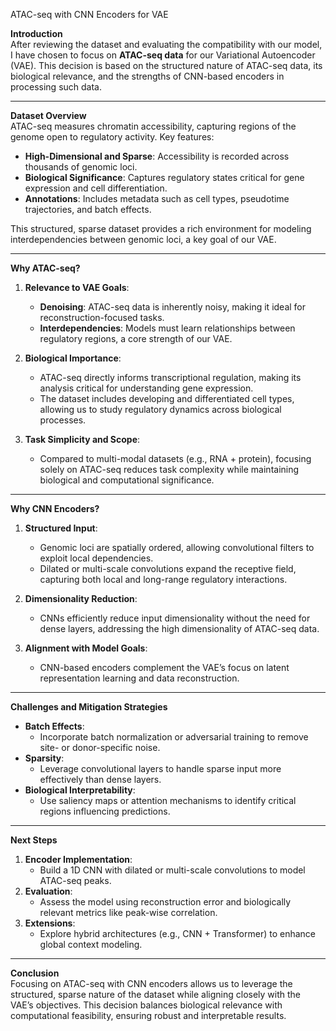 ATAC-seq with CNN Encoders for VAE  

**Introduction**  
After reviewing the dataset and evaluating the compatibility with our model, I have chosen to focus on **ATAC-seq data** for our Variational Autoencoder (VAE). This decision is based on the structured nature of ATAC-seq data, its biological relevance, and the strengths of CNN-based encoders in processing such data.  

---

**Dataset Overview**  
ATAC-seq measures chromatin accessibility, capturing regions of the genome open to regulatory activity. Key features:  
- **High-Dimensional and Sparse**: Accessibility is recorded across thousands of genomic loci.  
- **Biological Significance**: Captures regulatory states critical for gene expression and cell differentiation.  
- **Annotations**: Includes metadata such as cell types, pseudotime trajectories, and batch effects.  

This structured, sparse dataset provides a rich environment for modeling interdependencies between genomic loci, a key goal of our VAE.  

---

**Why ATAC-seq?**  
1. **Relevance to VAE Goals**:  
   - **Denoising**: ATAC-seq data is inherently noisy, making it ideal for reconstruction-focused tasks.  
   - **Interdependencies**: Models must learn relationships between regulatory regions, a core strength of our VAE.  

2. **Biological Importance**:  
   - ATAC-seq directly informs transcriptional regulation, making its analysis critical for understanding gene expression.  
   - The dataset includes developing and differentiated cell types, allowing us to study regulatory dynamics across biological processes.  

3. **Task Simplicity and Scope**:  
   - Compared to multi-modal datasets (e.g., RNA + protein), focusing solely on ATAC-seq reduces task complexity while maintaining biological and computational significance.  

---

**Why CNN Encoders?**  
1. **Structured Input**:  
   - Genomic loci are spatially ordered, allowing convolutional filters to exploit local dependencies.  
   - Dilated or multi-scale convolutions expand the receptive field, capturing both local and long-range regulatory interactions.  

2. **Dimensionality Reduction**:  
   - CNNs efficiently reduce input dimensionality without the need for dense layers, addressing the high dimensionality of ATAC-seq data.  

3. **Alignment with Model Goals**:  
   - CNN-based encoders complement the VAE’s focus on latent representation learning and data reconstruction.  

---

**Challenges and Mitigation Strategies**  
- **Batch Effects**:  
  - Incorporate batch normalization or adversarial training to remove site- or donor-specific noise.  
- **Sparsity**:  
  - Leverage convolutional layers to handle sparse input more effectively than dense layers.  
- **Biological Interpretability**:  
  - Use saliency maps or attention mechanisms to identify critical regions influencing predictions.  

---

**Next Steps**  
1. **Encoder Implementation**:  
   - Build a 1D CNN with dilated or multi-scale convolutions to model ATAC-seq peaks.  
2. **Evaluation**:  
   - Assess the model using reconstruction error and biologically relevant metrics like peak-wise correlation.  
3. **Extensions**:  
   - Explore hybrid architectures (e.g., CNN + Transformer) to enhance global context modeling.  

---

**Conclusion**  
Focusing on ATAC-seq with CNN encoders allows us to leverage the structured, sparse nature of the dataset while aligning closely with the VAE’s objectives. This decision balances biological relevance with computational feasibility, ensuring robust and interpretable results.  
